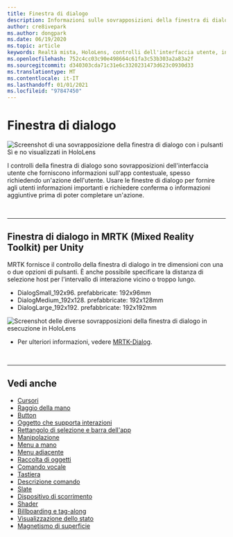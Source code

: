 ```yaml
---
title: Finestra di dialogo
description: Informazioni sulle sovrapposizioni della finestra di dialogo e su come usarle in applicazioni di realtà mista.
author: cre8ivepark
ms.author: dongpark
ms.date: 06/19/2020
ms.topic: article
keywords: Realtà mista, HoloLens, controlli dell'interfaccia utente, interazione, interfaccia utente, UX, progettazione di UX, interfaccia utente spaziale, interazione spaziale, interfaccia utente 3D, UX 3D, auricolare in realtà mista, auricolare di realtà mista di Windows, auricolare della realtà virtuale, HoloLens, MRTK, Toolkit realtà mista
ms.openlocfilehash: 752c4cc03c90e498664c61fa3c53b303a2a83a2f
ms.sourcegitcommit: d340303cda71c31e6c3320231473d623c0930d33
ms.translationtype: MT
ms.contentlocale: it-IT
ms.lasthandoff: 01/01/2021
ms.locfileid: "97847450"
---
```

# <a name="dialog"></a>Finestra di dialogo

![Screenshot di una sovrapposizione della finestra di dialogo con i pulsanti Sì e no visualizzati in HoloLens](images/MRTK_UX_Dialog.jpg)

I controlli della finestra di dialogo sono sovrapposizioni dell'interfaccia utente che forniscono informazioni sull'app contestuale, spesso richiedendo un'azione dell'utente. Usare le finestre di dialogo per fornire agli utenti informazioni importanti e richiedere conferma o informazioni aggiuntive prima di poter completare un'azione.

<br>

---

## <a name="dialog-in-mrtk-mixed-reality-toolkit-for-unity"></a>Finestra di dialogo in MRTK (Mixed Reality Toolkit) per Unity
MRTK fornisce il controllo della finestra di dialogo in tre dimensioni con una o due opzioni di pulsanti. È anche possibile specificare la distanza di selezione host per l'intervallo di interazione vicino o troppo lungo. 

- DialogSmall_192x96. prefabbricate: 192x96mm
- DialogMedium_192x128. prefabbricate: 192x128mm
- DialogLarge_192x192. prefabbricate: 192x192mm

![Screenshot delle diverse sovrapposizioni della finestra di dialogo in esecuzione in HoloLens](images/MRTK_UX_Dialog_Types.jpg)


* Per ulteriori informazioni, vedere [MRTK-Dialog](https://microsoft.github.io/MixedRealityToolkit-Unity/Assets/MRTK/SDK/Experimental/Dialog/README_Dialog.html).

<br>

---

## <a name="see-also"></a>Vedi anche

* [Cursori](cursors.md)
* [Raggio della mano](point-and-commit.md)
* [Button](button.md)
* [Oggetto che supporta interazioni](interactable-object.md)
* [Rettangolo di selezione e barra dell'app](app-bar-and-bounding-box.md)
* [Manipolazione](direct-manipulation.md)
* [Menu a mano](hand-menu.md)
* [Menu adiacente](near-menu.md)
* [Raccolta di oggetti](object-collection.md)
* [Comando vocale](voice-input.md)
* [Tastiera](keyboard.md)
* [Descrizione comando](tooltip.md)
* [Slate](slate.md)
* [Dispositivo di scorrimento](slider.md)
* [Shader](shader.md)
* [Billboarding e tag-along](billboarding-and-tag-along.md)
* [Visualizzazione dello stato](progress.md)
* [Magnetismo di superficie](surface-magnetism.md)
